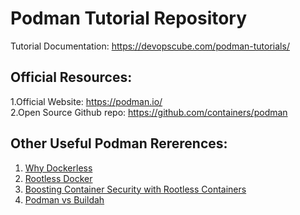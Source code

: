 # Podman Tutorial Repository

Tutorial Documentation: https://devopscube.com/podman-tutorials/  

## Official Resources:

1.Official Website: https://podman.io/  
2.Open Source Github repo: https://github.com/containers/podman 

## Other Useful Podman Rererences:

1. [Why Dockerless](https://mkdev.me/en/posts/dockerless-part-1-which-tools-to-replace-docker-with-and-why)
2. [Rootless Docker](https://docs.docker.com/engine/security/rootless/)
3. [Boosting Container Security with Rootless Containers](https://blog.aquasec.com/rootless-containers-boosting-container-security)
4. [Podman vs Buildah](https://podman.io/blogs/2018/10/31/podman-buildah-relationship.html)


